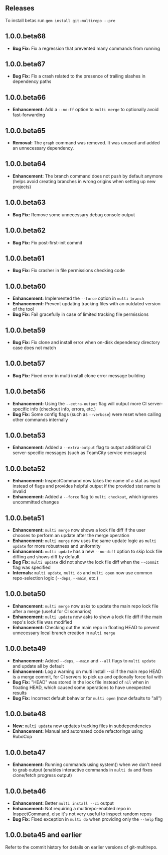 ## Releases

To install betas run `gem install git-multirepo --pre`

## 1.0.0.beta68

* **Bug Fix:** Fix a regression that prevented many commands from running

## 1.0.0.beta67

* **Bug Fix:** Fix a crash related to the presence of trailing slashes in dependency paths

## 1.0.0.beta66

* **Enhancement:** Add a `--no-ff` option to `multi merge` to optionally avoid fast-forwarding

## 1.0.0.beta65

* **Removal:** The `graph` command was removed. It was unused and added an unnecessary dependency.

## 1.0.0.beta64

* **Enhancement:** The branch command does not push by default anymore (helps avoid creating branches in wrong origins when setting up new projects)

## 1.0.0.beta63

* **Bug Fix:** Remove some unnecessary debug console output

## 1.0.0.beta62

* **Bug Fix:** Fix post-first-init commit

## 1.0.0.beta61

* **Bug Fix:** Fix crasher in file permissions checking code

## 1.0.0.beta60

* **Enhancement:** Implemented the `--force` option in `multi branch`
* **Enhancement:** Prevent updating tracking files with an outdated version of the tool
* **Bug Fix:** Fail gracefully in case of limited tracking file permissions

## 1.0.0.beta59

* **Bug Fix:** Fix clone and install error when on-disk dependency directory case does not match

## 1.0.0.beta57

* **Bug Fix:** Fixed error in multi install clone error message building

## 1.0.0.beta56

* **Enhancement:** Using the `--extra-output` flag will output more CI server-specific info (checkout info, errors, etc.)
* **Bug Fix:** Some config flags (such as `--verbose`) were reset when calling other commands internally

## 1.0.0.beta53

* **Enhancement:** Added a `--extra-output` flag to output additional CI server-specific messages (such as TeamCity service messages)

## 1.0.0.beta52

* **Enhancement:** InspectCommand now takes the name of a stat as input instead of flags and provides helpful output if the provided stat name is invalid
* **Enhancement:** Added a `--force` flag to `multi checkout`, which ignores uncommitted changes

## 1.0.0.beta51

* **Enhancement:** `multi merge` now shows a lock file diff if the user chooses to perform an update after the merge operation
* **Enhancement:** `multi merge` now uses the same update logic as `multi update` for more robustness and uniformity
* **Enhancement:** `multi update` has a new `--no-diff` option to skip lock file diffing and shows diff by default
* **Bug Fix:** `multi update` did not show the lock file diff when the `--commit` flag was specified
* **Internals:** `multi update`, `multi do` and `multi open` now use common repo-selection logic (`--deps`, `--main`, etc.)

## 1.0.0.beta50

* **Enhancement:** `multi merge` now asks to update the main repo lock file after a merge (useful for CI scenarios)
* **Enhancement:** `multi update` now asks to show a lock file diff if the main repo's lock file was modified
* **Enhancement:** Checking out the main repo in floating HEAD to prevent unnecessary local branch creation in `multi merge`

## 1.0.0.beta49

* **Enhancement:** Added `--deps`, `--main` and `--all` flags to `multi update` and update all by default
* **Enhancement:** Log a warning on multi install --ci if the main repo HEAD is a merge commit, for CI servers to pick up and optionally force fail with
* **Bug Fix:** "HEAD" was stored in the lock file instead of `nil` when in floating HEAD, which caused some operations to have unexpected results
* **Bug Fix:** Incorrect default behavior for `multi open` (now defaults to "all")

## 1.0.0.beta48

* **New:** `multi update` now updates tracking files in subdependencies
* **Enhancement:** Manual and automated code refactorings using RuboCop

## 1.0.0.beta47

* **Enhancement:** Running commands using system() when we don't need to grab output (enables interactive commands in `multi do` and fixes clone/fetch progress output)

## 1.0.0.beta46

* **Enhancement:** Better `multi install --ci` output
* **Enhancement:** Not requiring a multirepo-enabled repo in InspectCommand, else it's not very useful to inspect random repos
* **Bug Fix:** Fixed exception in `multi do` when providing only the `--help` flag

## 1.0.0.beta45 and earlier

Refer to the commit history for details on earlier versions of git-multirepo.
